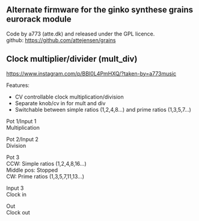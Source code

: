 Alternate firmware for the ginko synthese grains eurorack module
-
Code by a773 (atte.dk) and released under the GPL licence.  
github: https://github.com/attejensen/grains

Clock multiplier/divider (mult_div)
-
https://www.instagram.com/p/BBI0L4PmHXQ/?taken-by=a773music

Features:  
* CV controllable clock multiplication/division  
* Separate knob/cv in for mult and div  
* Switchable between simple ratios (1,2,4,8...) and prime ratios (1,3,5,7...)

Pot 1/Input 1  
Multiplication

Pot 2/Input 2  
Division

Pot 3  
CCW: Simple ratios (1,2,4,8,16...)  
Middle pos: Stopped  
CW: Prime ratios (1,3,5,7,11,13...)

Input 3  
Clock in

Out  
Clock out

